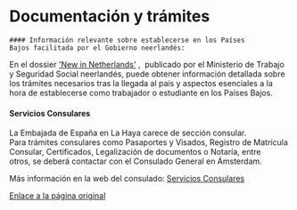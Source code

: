   Documentación y trámites
========================

    #### ​Información relevante sobre establecerse en los Países Bajos facilitada por el Gobierno neerlandés:

En el dossier ['New in ​Netherlands'​](https://www.government.nl/documents/publications/2014/03/07/new-in-the-netherlands-2014) ,  publicado por el Ministerio de Trabajo y Seguridad Social neerlandés, puede obtener información detallada sobre los trámites necesarios tras la llegada al país y aspectos esenciales a la hora de establecerse como trabajador o estudiante en los Países Bajos.   


#### ​​Servicios Consulares

La Embajada de España en La Haya carece de sección consular.   
​​Para trámites consulares como Pasaportes y Visados, Registro de Matrícula Consular, Certificados, Legalización de documentos o Notaría, entre otros, se deberá contactar con el Consulado General en Ámsterdam.

Más información en la web del consulado​:​ [Servicios Consulares](https://www.exteriores.gob.es/Consulados/amsterdam/es/ServiciosConsulares/Paginas/index.aspx)   


  


   [Enlace a la página original](https://www.exteriores.gob.es/Embajadas/lahaya/es/ViajarA/Paginas/Documentaci%c3%b3n-y-tr%c3%a1mites.aspx)